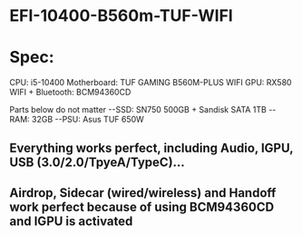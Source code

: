 # EFI-10400-B560m-TUF-WIFI

# Spec:
CPU: i5-10400
Motherboard: TUF GAMING B560M-PLUS WIFI
GPU: RX580
WIFI + Bluetooth: BCM94360CD

Parts below do not matter
--SSD: SN750 500GB + Sandisk SATA 1TB
--RAM: 32GB
--PSU: Asus TUF 650W

Everything works perfect, including Audio, IGPU, USB (3.0/2.0/TpyeA/TypeC)...
--
Airdrop, Sidecar (wired/wireless) and Handoff work perfect because of using BCM94360CD and IGPU is activated
--
